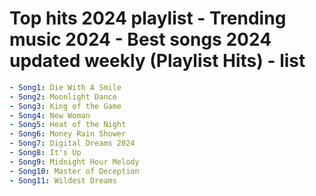 # Top hits 2024 playlist - Trending music 2024 - Best songs 2024 updated weekly (Playlist Hits) - list

```yaml
- Song1: Die With A Smile
- Song2: Moonlight Dance
- Song3: King of the Game
- Song4: New Woman
- Song5: Heat of the Night
- Song6: Money Rain Shower
- Song7: Digital Dreams 2024
- Song8: It's Up
- Song9: Midnight Hour Melody
- Song10: Master of Deception
- Song11: Wildest Dreams
```
